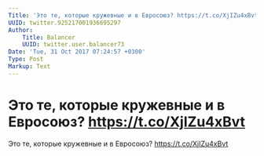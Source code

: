 ```yaml
---
Title: 'Это те, которые кружевные и в Евросоюз? https://t.co/XjIZu4xBvt'
UUID: twitter.925217001936695297
Author:
    Title: Balancer
    UUID: twitter.user.balancer73
Date: 'Tue, 31 Oct 2017 07:24:57 +0300'
Type: Post
Markup: Text
---
```


# Это те, которые кружевные и в Евросоюз? https://t.co/XjIZu4xBvt

Это те, которые кружевные и в Евросоюз?
https://t.co/XjIZu4xBvt